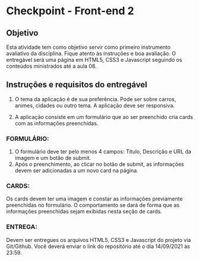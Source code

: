 # Checkpoint - Front-end 2

## Objetivo

Esta atividade tem como objetivo servir como primeiro instrumento avaliativo da disciplina. Fique atento às instruções e boa avaliação. O entregável será uma página em HTML5, CSS3 e Javascript seguindo os conteúdos ministrados até a aula 08.

## Instruções e requisitos do entregável

1. O tema da aplicação é de sua preferência. Pode ser sobre carros, animes, cidades ou outro tema. A aplicação deve ser responsiva.


2. A aplicação consiste em um formulário que ao ser preenchido cria cards com as informações preenchidas.


### FORMULÁRIO:
1. O formulário deve ter pelo menos 4 campos: Título, Descrição e URL da imagem e um botão de submit.
2. Após o preenchimento, ao clicar no botão de submit, as informações devem ser adicionadas a um novo card na página.

### CARDS:
Os cards devem ter uma imagem e constar as informações previamente preenchidas no formulário. O comportamento se dará de forma que as informações preenchidas sejam exibidas nesta seção de cards.

### ENTREGA:
Devem ser entregues os arquivos HTML5, CSS3 e Javascript do projeto via Git/Github. Você deverá enviar o link do repositório até o dia 14/09/2021 às 23:59.
